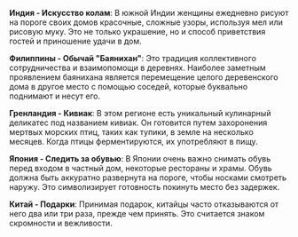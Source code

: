 
**Индия - Искусство колам**: В южной Индии женщины ежедневно рисуют на пороге своих домов красочные, сложные узоры, используя мел или рисовую муку. Это не только украшение, но и способ приветствия гостей и приношение удачи в дом.

**Филиппины - Обычай "Баянихан"**: Это традиция коллективного сотрудничества и взаимопомощи в деревнях. Наиболее заметным проявлением баянихана является перемещение целого деревенского дома в другое место с помощью соседей, которые буквально поднимают и несут его.

**Гренландия - Кивиак**: В этом регионе есть уникальный кулинарный деликатес под названием кивиак. Он готовится путем захоронения мертвых морских птиц, таких как тупики, в земле на несколько месяцев. Когда птицы ферментируются, их употребляют в пищу.

**Япония - Следить за обувью**: В Японии очень важно снимать обувь перед входом в частный дом, некоторые рестораны и храмы. Обувь должна быть аккуратно развернута на пороге, чтобы носками смотреть наружу. Это символизирует готовность покинуть место без задержек.

**Китай - Подарки**: Принимая подарок, китайцы часто отказываются от него два или три раза, прежде чем принять. Это считается знаком скромности и вежливости.